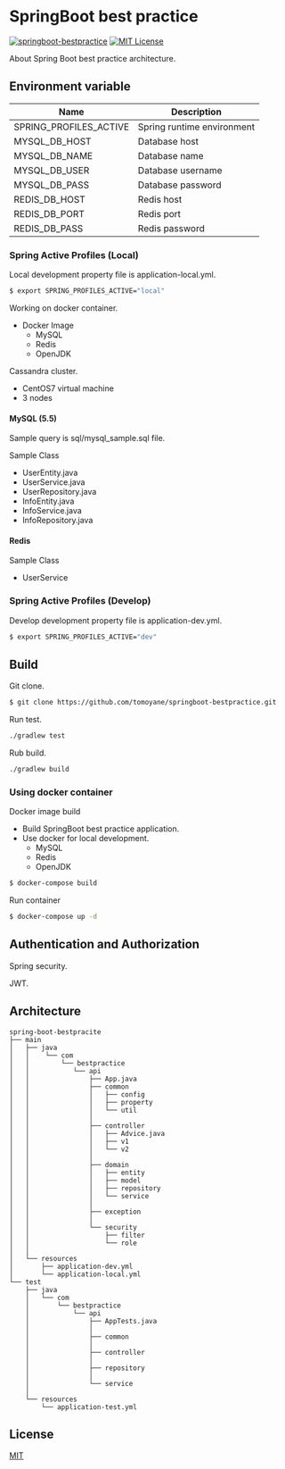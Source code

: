 # SpringBoot best practice
[![springboot-bestpractice](https://github.com/tomoyane/springboot-bestpractice/actions/workflows/ci.yml/badge.svg)](https://github.com/tomoyane/springboot-bestpractice/actions/workflows/ci.yml)
[![MIT License](http://img.shields.io/badge/license-MIT-blue.svg?style=flat)](https://github.com/tomoyane/springboot-bestpractice/blob/master/LICENSE.txt)

About Spring Boot best practice architecture.

## Environment variable

|Name|Description|
|---|---|
|SPRING_PROFILES_ACTIVE|Spring runtime environment|
|MYSQL_DB_HOST|Database host|
|MYSQL_DB_NAME|Database name|
|MYSQL_DB_USER|Database username|
|MYSQL_DB_PASS|Database password|
|REDIS_DB_HOST|Redis host|
|REDIS_DB_PORT|Redis port|
|REDIS_DB_PASS|Redis password|

### Spring Active Profiles (Local)

Local development property file is application-local.yml.

```bash
$ export SPRING_PROFILES_ACTIVE="local"
```

Working on docker container.
 * Docker Image
   * MySQL
   * Redis
   * OpenJDK

Cassandra cluster.
 * CentOS7 virtual machine 
 * 3 nodes

#### MySQL (5.5)
Sample query is sql/mysql_sample.sql file.

Sample Class
 * UserEntity.java
 * UserService.java
 * UserRepository.java
 * InfoEntity.java
 * InfoService.java
 * InfoRepository.java
   
#### Redis 
Sample Class
 * UserService

### Spring Active Profiles (Develop)
Develop development property file is application-dev.yml.

```bash
$ export SPRING_PROFILES_ACTIVE="dev"
```

## Build
Git clone.
```bash
$ git clone https://github.com/tomoyane/springboot-bestpractice.git
```

Run test.
```bash
./gradlew test
```

Rub build.
```bash
./gradlew build 
```

### Using docker container
Docker image build
 * Build SpringBoot best practice application.
 * Use docker for local development.
   * MySQL
   * Redis
   * OpenJDK 

```bash
$ docker-compose build
```

Run container
```bash
$ docker-compose up -d
```

## Authentication and Authorization
Spring security.

JWT.

## Architecture
```
spring-boot-bestpracite
├── main
│   ├── java
│   │    └── com
│   │        └── bestpractice
│   │           └── api
│   │               ├── App.java
│   │               ├── common
│   │               │   ├── config
│   │               │   ├── property
│   │               │   └── util
│   │               │
│   │               ├── controller
│   │               │   ├── Advice.java
│   │               │   ├── v1
│   │               │   └── v2
│   │               │
│   │               ├── domain
│   │               │   ├── entity
│   │               │   ├── model
│   │               │   ├── repository
│   │               │   └── service
│   │               │
│   │               ├── exception
│   │               │
│   │               └── security
│   │                   ├── filter
│   │                   └── role
│   │ 
│   └── resources
│       ├── application-dev.yml
│       └── application-local.yml
└── test
    ├── java
    │   └── com
    │       └── bestpractice
    │           └── api
    │               ├── AppTests.java
    │               │
    │               ├── common
    │               │
    │               ├── controller
    │               │
    │               ├── repository
    │               │
    │               └── service
    │
    └── resources
        └── application-test.yml
```

## License
[MIT](https://github.com/tomoyane/springboot-bestpractice/blob/master/LICENSE)
